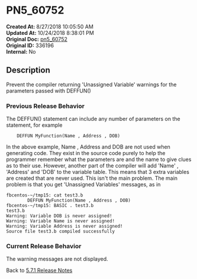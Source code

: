 # PN5_60752

**Created At:** 8/27/2018 10:05:50 AM  
**Updated At:** 10/24/2018 8:38:01 PM  
**Original Doc:** [pn5_60752](https://docs.jbase.com/48420-5-7-1-release-notes/pn5_60752)  
**Original ID:** 336196  
**Internal:** No  

## Description

Prevent the compiler returning 'Unassigned Variable' warnings for the parameters passed with DEFFUN()

### Previous Release Behavior

The DEFFUN() statement can include any number of parameters on the statement, for example

```
    DEFFUN MyFunction(Name , Address , DOB)
```

In the above example, Name , Address and DOB are not used when generating code. They exist in the source code purely to help the programmer remember what the parameters are and the name to give clues as to their use. However, another part of the compiler will add 'Name' , 'Address' and 'DOB' to the variable table. This means that 3 extra variables are created that are never used. This isn't the main problem. The main problem is that you get 'Unassigned Variables' messages, as in

```
fbcentos-~/tmp15: cat test3.b
        DEFFUN MyFunction(Name , Address , DOB)
fbcentos-~/tmp15: BASIC . test3.b
test3.b
Warning: Variable DOB is never assigned!
Warning: Variable Name is never assigned!
Warning: Variable Address is never assigned!
Source file test3.b compiled successfully
```

### Current Release Behavior

The warning messages are not displayed.

Back to [5.7.1 Release Notes](./../README.md)
